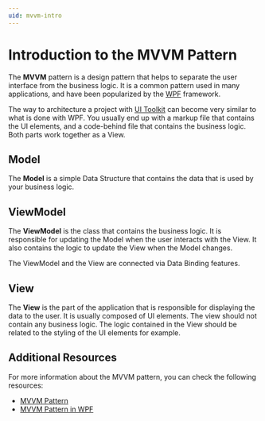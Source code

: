 ```yaml
---
uid: mvvm-intro
---
```


# Introduction to the MVVM Pattern

The **MVVM** pattern is a design pattern that helps to separate the user interface from the business logic. 
It is a common pattern used in many applications, and have been popularized by 
the [WPF](https://docs.microsoft.com/en-us/dotnet/desktop/wpf/overview/?view=netframeworkdesktop-4.8) framework.

The way to architecture a project with [UI Toolkit](xref:UIElements) can become very similar to what is done with WPF.
You usually end up with a markup file that contains the UI elements, and a code-behind file that contains the business logic. 
Both parts work together as a View.

## Model

The **Model** is a simple Data Structure that contains the data that is used by your business logic.

## ViewModel

The **ViewModel** is the class that contains the business logic. 
It is responsible for updating the Model when the user interacts with the View. 
It also contains the logic to update the View when the Model changes.

The ViewModel and the View are connected via Data Binding features.

## View

The **View** is the part of the application that is responsible for displaying the data to the user.
It is usually composed of UI elements. The view should not contain any business logic. The logic contained in the View should be
related to the styling of the UI elements for example.

## Additional Resources

For more information about the MVVM pattern, you can check the following resources:
* [MVVM Pattern](https://en.wikipedia.org/wiki/Model%E2%80%93view%E2%80%93viewmodel)
* [MVVM Pattern in WPF](https://learn.microsoft.com/en-us/dotnet/desktop/wpf/introduction-to-wpf?view=netframeworkdesktop-4.8)

